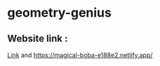 # geometry-genius

## Website link :
[Link](https://magical-boba-e188e2.netlify.app/) and https://magical-boba-e188e2.netlify.app/
